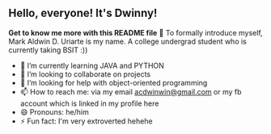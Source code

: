 ## Hello, everyone! It's Dwinny!
**Get to know me more with this README file** 
🐰 To formally introduce myself, Mark Aldwin D. Uriarte is my name. A college undergrad student who is currently taking BSIT :))

- 🌱 I’m currently learning JAVA and PYTHON
- 👯 I’m looking to collaborate on projects
- 🤔 I’m looking for help with object-oriented programming
- 📫 How to reach me: via my email acdwinwin@gmail.com or my fb account which is linked in my profile here
- 😄 Pronouns: he/him
- ⚡ Fun fact: I'm very extroverted hehehe

